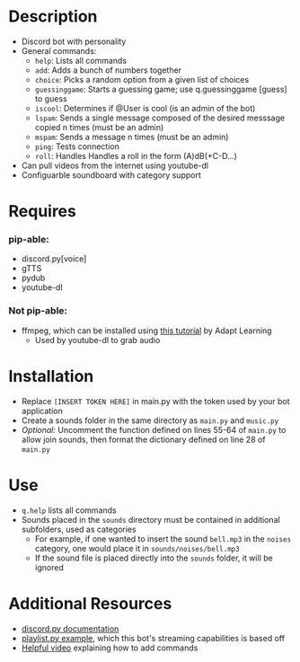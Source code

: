 # Description
* Discord bot with personality
* General commands:
  * `help`: Lists all commands
  * `add`: Adds a bunch of numbers together
  * `choice`: Picks a random option from a given list of choices
  * `guessinggame`: Starts a guessing game; use q.guessinggame [guess] to guess
  * `iscool`: Determines if @User is cool (is an admin of the bot)
  * `lspam`: Sends a single message composed of the desired messsage copied n times (must be an admin)
  * `mspam`: Sends a message n times (must be an admin)
  * `ping`: Tests connection
  * `roll`: Handles Handles a roll in the form (A)dB(+C-D...)
* Can pull videos from the internet using youtube-dl
* Configuarble soundboard with category support

# Requires
### pip-able:
* discord.py[voice]
* gTTS
* pydub
* youtube-dl
### Not pip-able:
* ffmpeg, which can be installed using [this tutorial](https://github.com/adaptlearning/adapt_authoring/wiki/Installing-FFmpeg) by Adapt Learning
  * Used by youtube-dl to grab audio

# Installation
* Replace `[INSERT TOKEN HERE]` in main.py with the token used by your bot application
* Create a sounds folder in the same directory as `main.py` and `music.py`
* _Optional:_ Uncomment the function defined on lines 55-64 of `main.py` to allow join sounds, then format the dictionary defined on line 28 of `main.py`

# Use
* `q.help` lists all commands
* Sounds placed in the `sounds` directory must be contained in additional subfolders, used as categories
  * For example, if one wanted to insert the sound `bell.mp3` in the `noises` category, one would place it in `sounds/noises/bell.mp3`
  * If the sound file is placed directly into the `sounds` folder, it will be ignored

# Additional Resources
* [discord.py documentation](https://discordpy.readthedocs.io/en/latest/api.html)
* [playlist.py example](https://github.com/Rapptz/discord.py/blob/async/examples/playlist.py), which this bot's streaming capabilities is based off
* [Helpful video](https://youtu.be/wuVRK7r6iaI) explaining how to add commands

